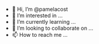 - 👋 Hi, I’m @pamelacost
- 👀 I’m interested in ...
- 🌱 I’m currently learning ...
- 💞️ I’m looking to collaborate on ...
- 📫 How to reach me ...

<!---
pamelacost/pamelacost is a ✨ special ✨ repository because its `README.md` (this file) appears on your GitHub profile.
You can click the Preview link to take a look at your changes.
--->
